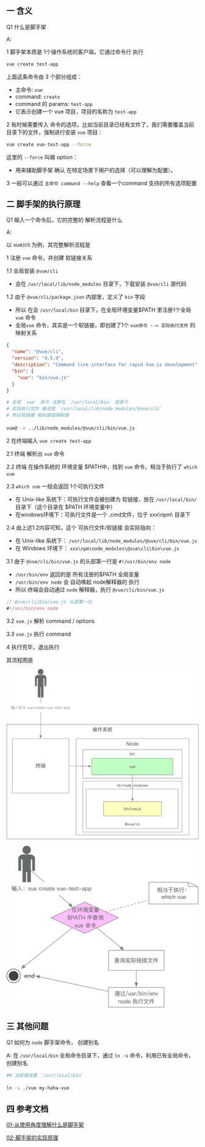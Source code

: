 
## 一 含义

Q1 什么是脚手架

A:

1 脚手架本质是 1个操作系统的客户端，它通过命令行 执行

```bash
vue create test-app
```

上面这条命令由 3 个部分组成：
  - 主命令: `vue`
  - command: `create`
  - command 的 params: `test-app`
  - 它表示创建一个 vue 项目，项目的名称为 `test-app`


2 有时候需要传入 命令的选项，比如当前目录已经有文件了，我们需要覆盖当前目录下的文件，强制进行安装 `vue` 项目：

```bash
vue create vue-test-app --force
```

这里的 `--force` 叫做 option：
  - 用来辅助脚手架 确认 在特定场景下用户的选择（可以理解为配置）。


3 一般可以通过 `主命令 command --help` 查看一个command 支持的所有选项配置



## 二 脚手架的执行原理

Q1 输入一个命令后，它的完整的 解析流程是什么

A:

以 vue/cli 为例，其完整解析流程是

1 注册 `vue` 命令，并创建 软链接关系

1.1 全局安装 `@vue/cli`
  - 会在  `/usr/local/lib/node_modules` 目录下，下载安装 `@vue/cli` 源代码
  
1.2 由于 `@vue/cli/package.json` 内部里，定义了 `bin` 字段
  - 所以 在会 `/usr/local/bin` 目录下，在全局环境变量$PATH 里注册1个全局 `vue` 命令
  - 全局`vue` 命令，其实是一个软链接，即创建了1个 `vue命令 --> 实际执行文件` 的映射关系

```json
{
  "name": "@vue/cli",
  "version": "4.5.9",
  "description": "Command line interface for rapid Vue.is development",
  "bin": {
    "vue": "bin/vue.js"
  }
}
```

```bash
# 全局 `vue` 命令 注册在 `/usr/local/bin` 目录下
# 实际执行文件 路径是 `/usr/local/lib/node_modules/@vue/cli`
# 所以软链接 相对路径映射是

vue@ -> ../lib/node_modules/@vue/cli/bin/vue.js
```


2 在终端输入 `vue create test-app` 

2.1 终端 解析出 `vue` 命令

2.2 终端 在操作系统的 环境变量 $PATH中，找到 `vue` 命令，相当于执行了 `which vue`

2.3 `which vue` 一般会返回 1个可执行文件
  - 在 Unix-like 系统下：可执行文件会被创建为 软链接，放在 `/usr/local/bin/` 目录下（这个目录在 $PATH 环境变量中）
  - 在windows环境下：可执行文件是一个 .cmd文件，位于 xxx\npm\ 目录下

2.4 由上述1.2内容可知，这个 可执行文件/软链接 会实际指向：
  - 在 Unix-like 系统下： `/usr/local/lib/node_modules/@vue/cli/bin/vue.js`
  - 在 Windows 环境下： `xxx\npm\node_modules\@vue\cli\bin\vue.js`


3.1 由于 `@vue/cli/bin/vue.js` 的头部第一行是 `#!/usr/bin/env node`
  - `/usr/bin/env` 返回的是 所有注册的$PATH 全局变量
  - `/usr/bin/env node` 会 自动唤起 node解释器的 执行
  - 所以 终端会自动通过 `node` 解释器，执行 `@vue/cli/bin/vue.js`

```js
// @vue/cli/bin/vue.js 头部第一行
#!/usr/bin/env node

```

3.2 `vue.js` 解析 command / options

3.3 `vue.js` 执行 command

4 执行完毕，退出执行


其流程图是

![命令行解析流程1](./img/3.1-命令行解析流程1.png)

![命令行解析流程2](./img/3.2-命令行解析流程2.png)


## 三 其他问题

Q1 如何为 `node` 脚手架命令， 创建别名

A:
在 `/usr/local/bin` 全局命令目录下，通过 `ln -s` 命令，利用已有全局命令， 创建别名

```bash
## 当前路径是 `/usr/local/bin`

ln -s ./vue my-haha-vue
```



## 四 参考文档

[01-从使用角度理解什么是脚手架](../1.2-cli-docs/1.4-从使用角度理解什么是脚手架.md)

[02-脚手架的实现原理](../1.2-cli-docs/1.5-脚手架的实现原理.md)
